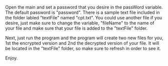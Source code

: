 Open the main and set a password that you desire in the passWord variable. The default password is "password".
There is a sample text file included in the folder labled "textFile" named "cpt.txt". 
You could use another file if you desire, just make sure to change the variable, "fileName" to the name of your file
and make sure that your file is added to the "textFile" folder.

Next, just run the program and the program will create two new files for you, 1st the encrypted version and 2nd the decrypted version
of your file. It will be located in the "textFile" folder, so make sure to refresh in order to see it.

Enjoy.